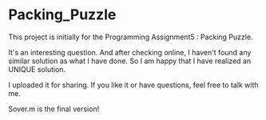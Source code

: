 # Packing_Puzzle
This project is initially for the Programming Assignment5 : Packing Puzzle.

It's an interesting question. And after checking online, I haven't found any similar solution as what I have done. So I am happy that I have realized an UNIQUE solution. 

I uploaded it for sharing. If you like it or have questions, feel free to talk with me.

Sover.m is the final version!
